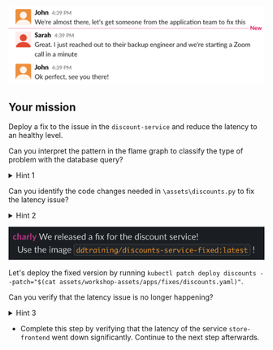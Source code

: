 ![Slack](./assets/slack3.png)

## Your mission

Deploy a fix to the issue in the `discount-service` and reduce the latency to an healthy level.

Can you interpret the pattern in the flame graph to classify the type of problem with the database query?

<details>
<summary>Hint 1</summary>

The problem is a lazy lookup on a relational database. 

</details>

Can you identify the code changes needed in `\assets\discounts.py` to fix the latency issue?

<details>
<summary>Hint 2</summary>

By changing the line:

discounts = Discount.query.all()

To the following:

```
discounts = Discount.query.options(joinedload('*')).all()
```

We eager load the `discount_type` relation on the `discount`, and can grab all information without multiple trips to the database. 

</details>

![Image Fixed](./assets/image_fixed.png)

Let's deploy the fixed version by running `kubectl patch deploy discounts --patch="$(cat assets/workshop-assets/apps/fixes/discounts.yaml)"`. 

Can you verify that the latency issue is no longer happening?

<details>
<summary>Hint 3</summary>

Try the following:

* Go to the [Service Overview](https://app.datadoghq.com/apm/service/store-frontend/rack.request) page and look how the latency of the app is going down.
Example of the P50:

![latency_improvement](./assets/better_latency.png)

* Go to the [Traces page](https://app.datadoghq.com/apm/traces) and look at one of the traces from the fixed service, they should look like this:
![solved-nplus](./assets/solved-nplus.png)
* Go to the [SLO status page](https://app.datadoghq.com/slo) and look for the current status of the service SLO you previously created.

</details>

* Complete this step by verifying that the latency of the service `store-frontend` went down significantly. Continue to the next step afterwards.
